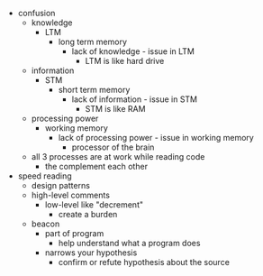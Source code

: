 - confusion
  - knowledge
    - LTM
      - long term memory
        - lack of knowledge - issue in LTM
          - LTM is like hard drive
  - information
    - STM
      - short term memory
        - lack of information - issue in STM
          - STM is like RAM
  - processing power
    - working memory
      - lack of processing power - issue in working memory
        - processor of the brain
  - all 3 processes are at work while reading code
    - the complement each other
- speed reading
  - design patterns
  - high-level comments
    - low-level like "decrement"
      - create a burden
  - beacon
    - part of program
      - help understand what a program does
    - narrows your hypothesis
      - confirm or refute hypothesis about the source
